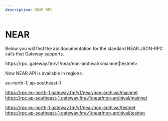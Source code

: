 ```yaml
---
description: NEAR RPC
---
```

# NEAR

Below you will find the api documentation for the standard NEAR JSON-RPC calls that Gateway supports.


https://rpc.<REGION>.gateway.fm/v1/near/non-archival/<mainnet|testnet>

Now NEAR API is available in regions:

eu-north-1; ap-southeast-1

https://rpc.eu-north-1.gateway.fm/v1/near/non-archival/mainnet
https://rpc.ap-southeast-1.gateway.fm/v1/near/non-archival/mainnet

https://rpc.eu-north-1.gateway.fm/v1/near/non-archival/testnet
https://rpc.ap-southeast-1.gateway.fm/v1/near/non-archival/testnet
